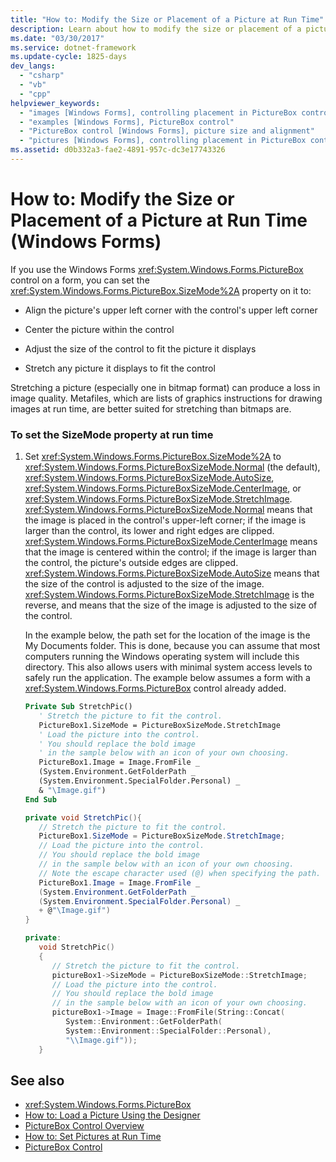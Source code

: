 ```yaml
---
title: "How to: Modify the Size or Placement of a Picture at Run Time"
description: Learn about how to modify the size or placement of a picture at run time in Windows Forms by using the PictureBox control.
ms.date: "03/30/2017"
ms.service: dotnet-framework
ms.update-cycle: 1825-days
dev_langs:
  - "csharp"
  - "vb"
  - "cpp"
helpviewer_keywords:
  - "images [Windows Forms], controlling placement in PictureBox control [Windows Forms]"
  - "examples [Windows Forms], PictureBox control"
  - "PictureBox control [Windows Forms], picture size and alignment"
  - "pictures [Windows Forms], controlling placement in PictureBox control [Windows Forms]"
ms.assetid: d0b332a3-fae2-4891-957c-dc3e17743326
---
```

# How to: Modify the Size or Placement of a Picture at Run Time (Windows Forms)

If you use the Windows Forms <xref:System.Windows.Forms.PictureBox> control on a form, you can set the <xref:System.Windows.Forms.PictureBox.SizeMode%2A> property on it to:

- Align the picture's upper left corner with the control's upper left corner

- Center the picture within the control

- Adjust the size of the control to fit the picture it displays

- Stretch any picture it displays to fit the control

Stretching a picture (especially one in bitmap format) can produce a loss in image quality. Metafiles, which are lists of graphics instructions for drawing images at run time, are better suited for stretching than bitmaps are.

### To set the SizeMode property at run time

1. Set <xref:System.Windows.Forms.PictureBox.SizeMode%2A> to <xref:System.Windows.Forms.PictureBoxSizeMode.Normal> (the default), <xref:System.Windows.Forms.PictureBoxSizeMode.AutoSize>, <xref:System.Windows.Forms.PictureBoxSizeMode.CenterImage>, or <xref:System.Windows.Forms.PictureBoxSizeMode.StretchImage>. <xref:System.Windows.Forms.PictureBoxSizeMode.Normal> means that the image is placed in the control's upper-left corner; if the image is larger than the control, its lower and right edges are clipped. <xref:System.Windows.Forms.PictureBoxSizeMode.CenterImage> means that the image is centered within the control; if the image is larger than the control, the picture's outside edges are clipped. <xref:System.Windows.Forms.PictureBoxSizeMode.AutoSize> means that the size of the control is adjusted to the size of the image. <xref:System.Windows.Forms.PictureBoxSizeMode.StretchImage> is the reverse, and means that the size of the image is adjusted to the size of the control.

     In the example below, the path set for the location of the image is the My Documents folder. This is done, because you can assume that most computers running the Windows operating system will include this directory. This also allows users with minimal system access levels to safely run the application. The example below assumes a form with a <xref:System.Windows.Forms.PictureBox> control already added.

    ```vb
    Private Sub StretchPic()
       ' Stretch the picture to fit the control.
       PictureBox1.SizeMode = PictureBoxSizeMode.StretchImage
       ' Load the picture into the control.
       ' You should replace the bold image
       ' in the sample below with an icon of your own choosing.
       PictureBox1.Image = Image.FromFile _
       (System.Environment.GetFolderPath _
       (System.Environment.SpecialFolder.Personal) _
       & "\Image.gif")
    End Sub
    ```

    ```csharp
    private void StretchPic(){
       // Stretch the picture to fit the control.
       PictureBox1.SizeMode = PictureBoxSizeMode.StretchImage;
       // Load the picture into the control.
       // You should replace the bold image
       // in the sample below with an icon of your own choosing.
       // Note the escape character used (@) when specifying the path.
       PictureBox1.Image = Image.FromFile _
       (System.Environment.GetFolderPath _
       (System.Environment.SpecialFolder.Personal) _
       + @"\Image.gif")
    }
    ```

    ```cpp
    private:
       void StretchPic()
       {
          // Stretch the picture to fit the control.
          pictureBox1->SizeMode = PictureBoxSizeMode::StretchImage;
          // Load the picture into the control.
          // You should replace the bold image
          // in the sample below with an icon of your own choosing.
          pictureBox1->Image = Image::FromFile(String::Concat(
             System::Environment::GetFolderPath(
             System::Environment::SpecialFolder::Personal),
             "\\Image.gif"));
       }
    ```

## See also

- <xref:System.Windows.Forms.PictureBox>
- [How to: Load a Picture Using the Designer](how-to-load-a-picture-using-the-designer-windows-forms.md)
- [PictureBox Control Overview](picturebox-control-overview-windows-forms.md)
- [How to: Set Pictures at Run Time](how-to-set-pictures-at-run-time-windows-forms.md)
- [PictureBox Control](picturebox-control-windows-forms.md)
